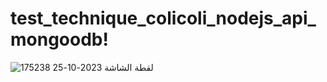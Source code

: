 # test_technique_colicoli_nodejs_api_mongoodb!
![لقطة الشاشة 2023-10-25 175238](https://github.com/R-GOUJDAD/test_technique_colicoli_nodejs_api_mongoodb/assets/85451654/ba94d940-9d62-4aa6-a2ad-65aab0855260)

